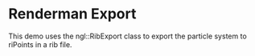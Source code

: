 # Renderman Export

This demo uses the ngl::RibExport class to export the particle system to riPoints in a rib file.